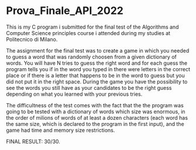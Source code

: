 # Prova_Finale_API_2022
This is my C program i submitted for the final test of the Algorithms and Computer Science principles course i attended during my studies at Politecnico di Milano.

The assignment for the final test was to create a game in which you needed to guess a word that was randomly choosen from a given dictionary of words. You will have N tries to guess the right word and for each guess the program tells you if in the word you typed in there were letters in the correct place or if there is a letter that happens to be in the word to guess but you did not put it in the right space.
During the game you have the possibility to see the words you still have as your candidates to be the right guess depending on what you learned with your previous tries.

The difficultness of the test comes with the fact that the the program was going to be tested with a dictionary of words which size was enormous, in the order of milions of words of at least a dozen characters (each word has the same size, which is declared to the program in the first input), and the game had time and memory size restrictions.

FINAL RESULT: 30/30.
